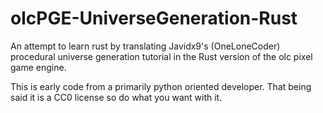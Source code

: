 # olcPGE-UniverseGeneration-Rust
 An attempt to learn rust by translating Javidx9's (OneLoneCoder) procedural universe generation tutorial in the Rust version of the olc pixel game engine. 
 
This is early code from a primarily python oriented developer.
That being said it is a CC0 license so do what you want with it.
